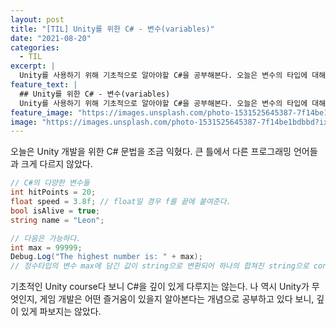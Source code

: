 ```yaml
---
layout: post
title: "[TIL] Unity를 위한 C# - 변수(variables)"
date: "2021-08-20"
categories:
  - TIL
excerpt: |
  Unity를 사용하기 위해 기초적으로 알아야할 C#을 공부해본다. 오늘은 변수의 타입에 대해 알아본다.
feature_text: |
  ## Unity를 위한 C# - 변수(variables)
  Unity를 사용하기 위해 기초적으로 알아야할 C#을 공부해본다. 오늘은 변수의 타입에 대해 알아본다.
feature_image: "https://images.unsplash.com/photo-1531525645387-7f14be1bdbbd?ixid=MnwxMjA3fDB8MHxwaG90by1wYWdlfHx8fGVufDB8fHx8&ixlib=rb-1.2.1&auto=format&fit=crop&w=1400&q=80"
image: "https://images.unsplash.com/photo-1531525645387-7f14be1bdbbd?ixid=MnwxMjA3fDB8MHxwaG90by1wYWdlfHx8fGVufDB8fHx8&ixlib=rb-1.2.1&auto=format&fit=crop&w=1400&q=80"
---
```


오늘은 Unity 개발을 위한 C# 문법을 조금 익혔다. 큰 틀에서 다른 프로그래밍 언어들과 크게 다르지 않았다.

```c#
// C#의 다양한 변수들
int hitPoints = 20;
float speed = 3.8f; // float일 경우 f를 끝에 붙여준다.
bool isAlive = true;
string name = "Leon";

// 다음은 가능하다.
int max = 99999;
Debug.Log("The highest number is: " + max);
// 정수타입의 변수 max에 담긴 값이 string으로 변환되어 하나의 합쳐진 string으로 console에 로깅되게 된다.
```

기초적인 Unity course다 보니 C#을 깊이 있게 다루지는 않는다. 나 역시 Unity가 무엇인지, 게임 개발은 어떤 즐거움이 있을지 알아본다는 개념으로 공부하고 있다 보니, 깊이 있게 파보지는 않았다.
